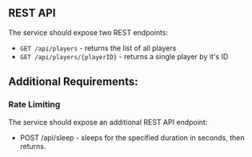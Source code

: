 ## REST API

The service should expose two REST endpoints:
* `GET /api/players` - returns the list of all players
* `GET /api/players/{playerID}` - returns a single player by it's ID

## Additional Requirements:

### Rate Limiting

The service should expose an additional REST API endpoint:

* POST /api/sleep - sleeps for the specified duration in seconds, then returns.
